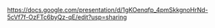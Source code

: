 https://docs.google.com/presentation/d/1gKOenqfp_4pmSkkgnoHrNd-5cVf7f-OzFTc6byQz-qE/edit?usp=sharing
